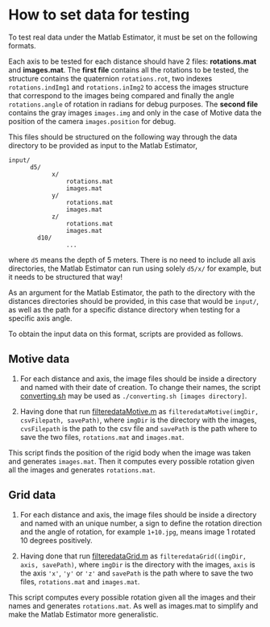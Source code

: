#  How to set data for testing

To test real data under the Matlab Estimator, it must be set on the following formats.

Each axis to be tested for each distance should have 2 files: **rotations.mat** and **images.mat**. 
The **first file** contains all the rotations to be tested, the structure contains the quaternion ``rotations.rot``, 
two indexes ``rotations.indImg1`` and ``rotations.inImg2`` to access the images structure that correspond to the images being compared and
finally the angle ``rotations.angle`` of rotation in radians for debug purposes.
The **second file** contains the gray images ``images.img`` and only in the case of Motive data the position of the camera ``images.position`` for debug.

This files should be structured on the following way through the data directory to be provided as input to the Matlab Estimator,

```
input/
      d5/
            x/
                rotations.mat
                images.mat
            y/
                rotations.mat
                images.mat
            z/
                rotations.mat
                images.mat
        d10/
                ...
```
where ``d5`` means the depth of 5 meters.
There is no need to include all axis directories, the Matlab Estimator can run using solely ``d5/x/`` for example, but it needs to be structured that way!

As an argument for the Matlab Estimator, the path to the directory with the distances directories should be provided, in this case that would be 
``input/``, as well as the path for a specific distance directory when testing for a specific axis angle.

To obtain the input data on this format, scripts are provided as follows.

## Motive data

1) For each distance and axis, the image files should be inside a directory and named with their date of creation. To change their names,
the script [converting.sh](https://github.com/Mrrvm/Visual-Odometry/blob/master/image_proc/Camera_take3/input/Motive/converting.sh) may be used
as ``./converting.sh [images directory]``.

2) Having done that run [filteredataMotive.m](https://github.com/Mrrvm/Visual-Odometry/blob/master/image_proc/Camera_take3/input/Motive/filterdataMotive.m)
as ``filteredataMotive(imgDir, csvFilepath, savePath)``, where ``imgDir`` is the directory with the images, ``cvsFilepath`` is the path to the csv file and ``savePath`` is the
path where to save the two files, ``rotations.mat`` and ``images.mat``.

This script finds the position of the rigid body when the image was taken and generates ``images.mat``. Then it computes every possible rotation given
all the images and generates ``rotations.mat``.

## Grid data

1) For each distance and axis, the image files should be inside a directory and named with an unique number, a sign to define the rotation direction and
the angle of rotation, for example ``1+10.jpg``, means image 1 rotated 10 degrees positively.

2) Having done that run [filteredataGrid.m](https://github.com/Mrrvm/Visual-Odometry/blob/master/image_proc/Camera_take3/input/Grid/filterdataGrid.m)
as ``filteredataGrid((imgDir, axis, savePath)``, where ``imgDir`` is the directory with the images, ``axis`` is the axis ``'x'``, ``'y'`` or ``'z'`` and ``savePath`` is the
path where to save the two files, ``rotations.mat`` and ``images.mat``.

This script computes every possible rotation given all the images and their names and generates ``rotations.mat``. As well as images.mat to simplify and make
the Matlab Estimator more generalistic.
